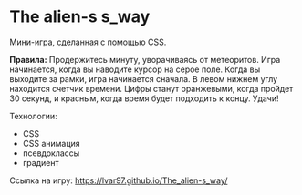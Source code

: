# The alien-s s_way

Мини-игра, сделанная с помощью CSS.

**Правила:** Продержитесь минуту, уворачиваясь от метеоритов. Игра начинается, когда вы наводите курсор на серое поле. Когда вы выходите за рамки, игра начинается сначала. В левом нижнем углу находится счетчик времени. Цифры станут оранжевыми, когда пройдет 30 секунд, и красным, когда время будет подходить к концу.
Удачи!

Технологии:
* CSS
* CSS анимация
* псевдоклассы
* градиент


Ссылка на игру: https://lvar97.github.io/The_alien-s_way/
